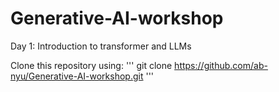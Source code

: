 # Generative-AI-workshop
Day 1: Introduction to transformer and LLMs

Clone this repository using: 
'''
git clone https://github.com/ab-nyu/Generative-AI-workshop.git
'''
